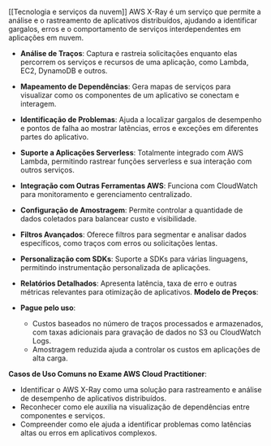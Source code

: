 [[Tecnologia e serviços da nuvem]]
AWS X-Ray é um serviço que permite a análise e o rastreamento de aplicativos distribuídos, ajudando a identificar gargalos, erros e o comportamento de serviços interdependentes em aplicações em nuvem.
- **Análise de Traços**: Captura e rastreia solicitações enquanto elas percorrem os serviços e recursos de uma aplicação, como Lambda, EC2, DynamoDB e outros.
- **Mapeamento de Dependências**: Gera mapas de serviços para visualizar como os componentes de um aplicativo se conectam e interagem.
- **Identificação de Problemas**: Ajuda a localizar gargalos de desempenho e pontos de falha ao mostrar latências, erros e exceções em diferentes partes do aplicativo.
- **Suporte a Aplicações Serverless**: Totalmente integrado com AWS Lambda, permitindo rastrear funções serverless e sua interação com outros serviços.
- **Integração com Outras Ferramentas AWS**: Funciona com CloudWatch para monitoramento e gerenciamento centralizado.
- **Configuração de Amostragem**: Permite controlar a quantidade de dados coletados para balancear custo e visibilidade.
- **Filtros Avançados**: Oferece filtros para segmentar e analisar dados específicos, como traços com erros ou solicitações lentas.
- **Personalização com SDKs**: Suporte a SDKs para várias linguagens, permitindo instrumentação personalizada de aplicações.
- **Relatórios Detalhados**: Apresenta latência, taxa de erro e outras métricas relevantes para otimização de aplicativos.
**Modelo de Preços**:

- **Pague pelo uso**:
    - Custos baseados no número de traços processados e armazenados, com taxas adicionais para gravação de dados no S3 ou CloudWatch Logs.
    - Amostragem reduzida ajuda a controlar os custos em aplicações de alta carga.

**Casos de Uso Comuns no Exame AWS Cloud Practitioner**:

- Identificar o AWS X-Ray como uma solução para rastreamento e análise de desempenho de aplicativos distribuídos.
- Reconhecer como ele auxilia na visualização de dependências entre componentes e serviços.
- Compreender como ele ajuda a identificar problemas como latências altas ou erros em aplicativos complexos.
